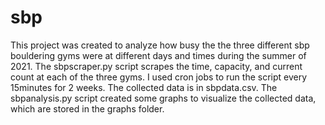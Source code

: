 # sbp

This project was created to analyze how busy the the three different sbp bouldering gyms were at different days and times during the summer of 2021. The sbpscraper.py script scrapes the time, capacity, and current count at each of the three gyms. I used cron jobs to run the script every 15minutes for 2 weeks. The collected data is in sbpdata.csv. The sbpanalysis.py script created some graphs to visualize the collected data, which are stored in the graphs folder. 